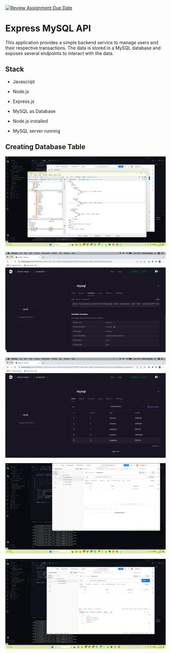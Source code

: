 [![Review Assignment Due Date](https://classroom.github.com/assets/deadline-readme-button-24ddc0f5d75046c5622901739e7c5dd533143b0c8e959d652212380cedb1ea36.svg)](https://classroom.github.com/a/Z42oEjTh)

# Express MySQL API

This application provides a simple backend service to manage users and their respective transactions. The data is stored in a MySQL database and exposes several endpoints to interact with the data.

## Stack

- Javascript
- Node.js
- Express.js
- MySQL as Database

- Node.js installed
- MySQL server running

## Creating Database Table

![table](2.png)

![table](4.png)

![table](5.png)

![table](3.png)

![table](1.png)
